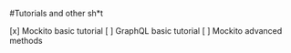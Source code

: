 #Tutorials and other sh*t

[x] Mockito basic tutorial
[ ] GraphQL basic tutorial
[ ] Mockito advanced methods 
